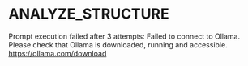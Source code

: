 # ANALYZE_STRUCTURE

Prompt execution failed after 3 attempts: Failed to connect to Ollama. Please check that Ollama is downloaded, running and accessible. https://ollama.com/download